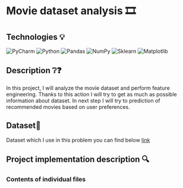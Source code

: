 # Movie dataset analysis 🎞
## Technologies 💡
![PyCharm](https://img.shields.io/badge/pycharm-143?style=for-the-badge&logo=pycharm&logoColor=black&color=black&labelColor=green)
![Python](https://img.shields.io/badge/python-3670A0?style=for-the-badge&logo=python&logoColor=ffdd54)
![Pandas](https://img.shields.io/badge/pandas-%23150458.svg?style=for-the-badge&logo=pandas&logoColor=white)
![NumPy](https://img.shields.io/badge/numpy-%23013243.svg?style=for-the-badge&logo=numpy&logoColor=white)
![Sklearn](https://img.shields.io/badge/scikit--learn-%23F7931E.svg?style=for-the-badge&logo=scikit-learn&logoColor=white)
![Matplotlib](https://img.shields.io/badge/Matplotlib-%23ffffff.svg?style=for-the-badge&logo=Matplotlib&logoColor=black)


## Description ❔❓

In this project, I will analyze the movie dataset and perform feature engineering.
Thanks to this action I will try to get as much as possible information about dataset. 
In next step I will try to prediction of recommended movies based on user preferences.

## Dataset📁

Dataset which I use in this problem you can find below [link](https://www.kaggle.com/datasets/bharatnatrayn/movies-dataset-for-feature-extracion-prediction?select=movies.csv)


## Project implementation description 🔍

### Contents of individual files




